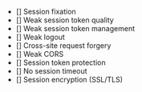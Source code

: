 - [] Session fixation
- [] Weak session token quality
- [] Weak session token management
- [] Weak logout
- [] Cross-site request forgery
- [] Weak CORS
- [] Session token protection
- [] No session timeout
- [] Session encryption (SSL/TLS)
